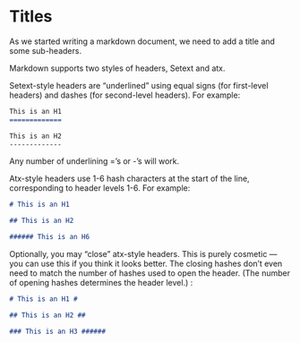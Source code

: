 # Titles

As we started writing a markdown document, we need to add a title and some sub-headers.

Markdown supports two styles of headers, Setext and atx.

Setext-style headers are “underlined” using equal signs (for first-level headers) and dashes (for second-level headers). For example:

```markdown
This is an H1
=============

This is an H2
-------------
```

Any number of underlining =’s or -’s will work.

Atx-style headers use 1-6 hash characters at the start of the line, corresponding to header levels 1-6. For example:

```markdown
# This is an H1

## This is an H2

###### This is an H6
```

Optionally, you may “close” atx-style headers. This is purely cosmetic — you can use this if you think it looks better. The closing hashes don’t even need to match the number of hashes used to open the header. (The number of opening hashes determines the header level.) :

```markdown
# This is an H1 #

## This is an H2 ##

### This is an H3 ######
```
